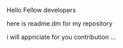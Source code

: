 <p>Hello Fellow developers </p>
<p>here is readme.dm for my  repository</p>
<p>i will appriciate for you contribution ...</p>

